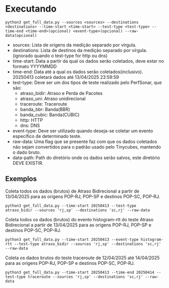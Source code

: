 # Executando
``python3 get_full_data.py --sources <sources> --destinations <destinations> --time-start <time-start> --test-type <test-type> --time-end <time-end>(opcional) <event-type>(opcional) --raw-data(opcional)``

- sources: Lista de origens da medição separado por vírgula.
- destinations: Lista de destinos da medição separado por vírgula. (ignorado quando o test-type for http ou dns)
- time-start: Data a partir da qual os dados serão coletados, deve estar no formato YYYYMMDD
- time-end: Data até a qual os dados serão coletados(inclusivo). 20250413 coletará dados até 13/04/2025 23:59:59
- test-type: Deve ser um dos tipos de teste realizado pelo PerfSonar, que são:
  - atraso_bidir: Atraso e Perda de Pacotes
  - atraso_uni: Atraso unidirecional
  - traceroute: Traceroute
  - banda_bbr: Banda(BBR)
  - banda_cubic: Banda(CUBIC)
  - http: HTTP
  - dns: DNS
- event-type: Deve ser utilizado quando deseja-se coletar um evento específico de determinado teste.
- raw-data: Uma flag que se presente faz com que os dados coletados não sejam convertidos para o padrão usado pelo Tinycubes, mantendo o dado bruto.
- data-path: Path do diretório onde os dados serão salvos, este diretório DEVE EXISTIR.

## Exemplos
Coleta todos os dados (brutos) de Atraso Bidirecional a partir de 13/04/2025 para as origens POP-RJ, POP-SP e destinos POP-SC, POP-RJ.

``python3 get_full_data.py --time-start 20250413 --test-type atraso_bidir --sources 'rj,sp' --destinations 'sc,rj' --raw-data``

Coleta todos os dados (brutos) do evento histogram-rtt do teste Atraso Bidirecional a partir de 13/04/2025 para as origens POP-RJ, POP-SP e destinos POP-SC, POP-RJ.

``python3 get_full_data.py --time-start 20250413 --event-type histogram-rtt --test-type atraso_bidir --sources 'rj,sp' --destinations 'sc,rj' --raw-data``

Coleta os dados brutos do teste traceroute de 12/04/2025 até 14/04/2025 para as origens POP-RJ, POP-SP e destinos POP-SC, POP-RJ.

``
python3 get_full_data.py --time-start 20250413 --time-end 20250414 --test-type traceroute --sources 'rj,sp' --destinations 'sc,rj' --raw-data
``
